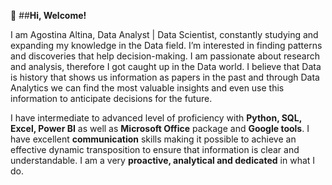  👋 ##**Hi, Welcome!**
   
  
   I am Agostina Altina, Data Analyst | Data Scientist, constantly studying and expanding my knowledge in the Data field. 
   I’m interested in finding patterns and discoveries that help decision-making. I am passionate about research and analysis, therefore I got caught up in the Data world.
   I believe that Data is history that shows us information as papers in the past and through Data Analytics we can find the most valuable insights 
   and even use this information to anticipate decisions for the future. 
    
   I have intermediate to advanced level of proficiency with **Python, SQL, Excel, Power BI** as well as **Microsoft Office** package and **Google tools**.
   I have excellent **communication** skills making it possible to achieve an effective dynamic transposition to ensure that information is clear and understandable. I am a very **proactive, analytical and dedicated** in what I do.


<!---
AgosAl0/AgosAl0 is a ✨ special ✨ repository because its `README.md` (this file) appears on your GitHub profile.
You can click the Preview link to take a look at your changes.
--->
